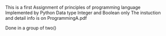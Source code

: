This is a first Assignment of principles of programming language
Implemented by Python 
Data type Integer and Boolean only
The instuction and detail info is on ProgrammingA.pdf

Done in a group of two()


